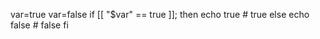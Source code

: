 var=true
var=false
if [[ "$var" == true ]]; then
    echo true # true
else
    echo false # false
fi
